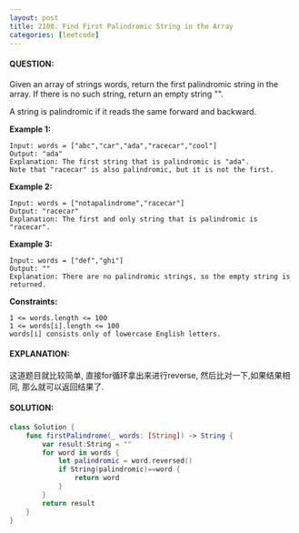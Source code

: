 ```yaml
---
layout: post
title: 2108. Find First Palindromic String in the Array
categories: [leetcode]
---
```

#### QUESTION:
Given an array of strings words, return the first palindromic string in the array. If there is no such string, return an empty string "".

A string is palindromic if it reads the same forward and backward.

 

__Example 1:__
```
Input: words = ["abc","car","ada","racecar","cool"]
Output: "ada"
Explanation: The first string that is palindromic is "ada".
Note that "racecar" is also palindromic, but it is not the first.
```
__Example 2:__
```
Input: words = ["notapalindrome","racecar"]
Output: "racecar"
Explanation: The first and only string that is palindromic is "racecar".
```
__Example 3:__
```
Input: words = ["def","ghi"]
Output: ""
Explanation: There are no palindromic strings, so the empty string is returned.
```

__Constraints:__
```
1 <= words.length <= 100
1 <= words[i].length <= 100
words[i] consists only of lowercase English letters.
```
#### EXPLANATION:

这道题目就比较简单, 直接for循环拿出来进行reverse, 然后比对一下,如果结果相同, 那么就可以返回结果了. 

#### SOLUTION:
```swift
class Solution {
    func firstPalindrome(_ words: [String]) -> String {
        var result:String = ""
        for word in words {
            let palindromic = word.reversed()
            if String(palindromic)==word {
                return word
            }
        }
        return result
    }
}
```
